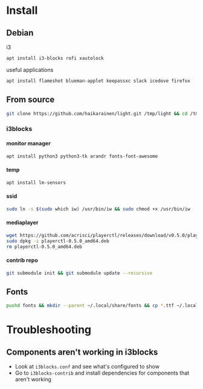 # Install #

## Debian ##
i3
```bash
apt install i3-blocks rofi xautolock
```
useful applications
```bash
apt install flameshot blueman-applet keepassxc slack icedove firefox
```

## From source
```bash
git clone https://github.com/haikarainen/light.git /tmp/light && cd /tmp/light && make && sudo make install
```

### i3blocks ###
#### monitor manager ####
```bash
apt install python3 python3-tk arandr fonts-font-awesome
```

#### temp ####
```bash
apt install lm-sensors
```

#### ssid ####
```bash
sudo ln -s $(sudo which iw) /usr/bin/iw && sudo chmod +x /usr/bin/iw
```

#### mediaplayer ####
```bash
wget https://github.com/acrisci/playerctl/releases/download/v0.5.0/playerctl-0.5.0_amd64.deb
sudo dpkg -i playerctl-0.5.0_amd64.deb
rm playerctl-0.5.0_amd64.deb
```

#### contrib repo ####
```bash
git submodule init && git submodule update --recursive
```

## Fonts ##
```bash
pushd fonts && mkdir --parent ~/.local/share/fonts && cp *.ttf ~/.local/share/fonts && fc-cache -fv && popd
```

# Troubleshooting
## Components aren't working in i3blocks
* Look at `i3blocks.conf` and see what's configured to show
* Go to `i3blocks-contrib` and install dependencies for components that aren't working
